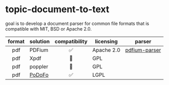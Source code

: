 # topic-document-to-text

goal is to develop a document parser for common file formats that is compatible with MIT, BSD or Apache 2.0.

|format|solution|compatibility|licensing|parser|
|:-:|-|:-:|-|-|
|pdf|PDFium|✅|Apache 2.0|[pdfium-parser](https://github.com/miyako/pdfium-parser)
|pdf|Xpdf|🚫|GPL||
|pdf|poppler|🚫|GPL||
|pdf|[PoDoFo](https://github.com/podofo/podofo)|✅|LGPL||
